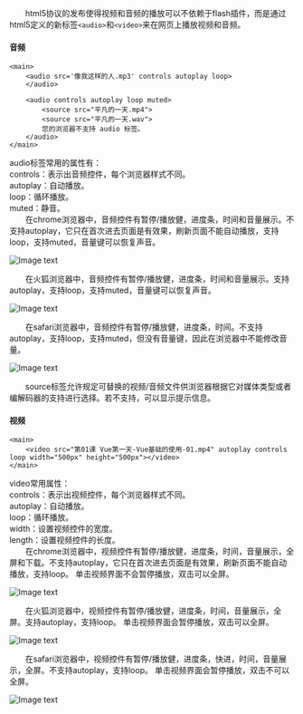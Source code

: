 &emsp;&emsp;html5协议的发布使得视频和音频的播放可以不依赖于flash插件，而是通过html5定义的新标签`<audio>`和`<video>`来在网页上播放视频和音频。
#### 音频
```
<main>
    <audio src='像我这样的人.mp3' controls autoplay loop>
    </audio>

    <audio controls autoplay loop muted>
        <source src="平凡的一天.mp4">
        <source src="平凡的一天.wav">
        您的浏览器不支持 audio 标签。
    </audio>
</main>
```
audio标签常用的属性有：   
controls：表示出音频控件，每个浏览器样式不同。   
autoplay：自动播放。   
loop：循环播放。   
muted：静音。  
&emsp;&emsp;在chrome浏览器中，音频控件有暂停/播放健，进度条，时间和音量展示。不支持autoplay，它只在首次进去页面是有效果，刷新页面不能自动播放，支持loop，支持muted，音量键可以恢复声音。 

![Image text](https://user-gold-cdn.xitu.io/2019/3/4/16948a46e86968d5?w=311&h=77&f=jpeg&s=11836)  

&emsp;&emsp;在火狐浏览器中，音频控件有暂停/播放健，进度条，时间和音量展示。支持autoplay，支持loop，支持muted，音量键可以恢复声音。     

![Image text](https://user-gold-cdn.xitu.io/2019/3/4/16948a499f882d59?w=277&h=67&f=jpeg&s=11467)  

&emsp;&emsp;在safari浏览器中，音频控件有暂停/播放健，进度条，时间。不支持autoplay，支持loop，支持muted，但没有音量键，因此在浏览器中不能修改音量。  

![Image text](https://user-gold-cdn.xitu.io/2019/3/4/16948a4c69258070?w=262&h=57&f=jpeg&s=10440)  
  
&emsp;&emsp;source标签允许规定可替换的视频/音频文件供浏览器根据它对媒体类型或者编解码器的支持进行选择。若不支持，可以显示提示信息。  
#### 视频

```
<main>
    <video src="第01课 Vue第一天-Vue基础的使用-01.mp4" autoplay controls loop width="500px" height="500px"></video>
</main>
```
video常用属性：   
controls：表示出视频控件，每个浏览器样式不同。   
autoplay：自动播放。   
loop：循环播放。   
width：设置视频控件的宽度。   
length：设置视频控件的长度。   
&emsp;&emsp;在chrome浏览器中，视频控件有暂停/播放健，进度条，时间，音量展示，全屏和下载。不支持autoplay，它只在首次进去页面是有效果，刷新页面不能自动播放，支持loop。 单击视频界面不会暂停播放，双击可以全屏。  

![Image text](https://user-gold-cdn.xitu.io/2019/3/4/16948a98aafb61fc?w=501&h=406&f=jpeg&s=41380)  

&emsp;&emsp;在火狐浏览器中，视频控件有暂停/播放健，进度条，时间，音量展示，全屏。支持autoplay，支持loop。 单击视频界面会暂停播放，双击可以全屏。    

![Image text](https://user-gold-cdn.xitu.io/2019/3/4/16949000fb589071?w=514&h=337&f=jpeg&s=41209)  

&emsp;&emsp;在safari浏览器中，视频控件有暂停/播放健，进度条，快进，时间，音量展示，全屏。不支持autoplay，支持loop。 单击视频界面会暂停播放，双击不可以全屏。

![Image text](https://user-gold-cdn.xitu.io/2019/3/4/16948ffb66b299eb?w=506&h=500&f=jpeg&s=50464)  

